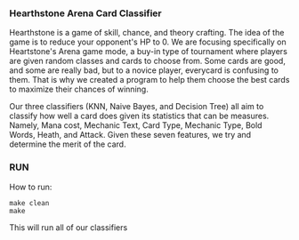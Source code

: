 ### Hearthstone Arena Card Classifier

Hearthstone is a game of skill, chance, and theory crafting. The idea of the game is to reduce your opponent's HP to 0.
We are focusing specifically on Heartstone's Arena game mode, a buy-in type of tournament where players are given random classes and cards to choose from. Some cards are good, and some are really bad, but to a novice player, everycard is confusing to them. That is why we created a program to help them choose the best cards to maximize their chances of winning.

Our three classifiers (KNN, Naive Bayes, and Decision Tree) all aim to classify how well a card does given its statistics that can be measures. Namely, Mana cost, Mechanic Text, Card Type, Mechanic Type, Bold Words, Heath, and Attack. Given these seven features, we try and determine the merit of the card.

### RUN
How to run:
```
make clean
make
```
This will run all of our classifiers
